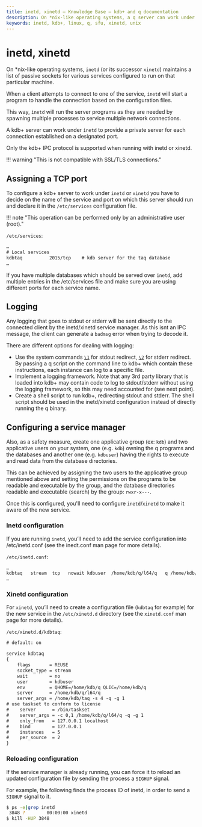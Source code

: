 ```yaml
---
title: inetd, xinetd – Knowledge Base – kdb+ and q documentation
description: On *nix-like operating systems, a q server can work under inetd to provide a private server for each connection established on a designated port.
keywords: inetd, kdb+, linux, q, sfu, xinetd, unix
---
```

# inetd, xinetd


On *nix-like operating systems, `inetd` (or its successor `xinetd`) maintains a list of passive sockets for various services configured to run on that particular machine.

When a client attempts to connect to one of the service, `inetd` will start a program to handle the connection based on the configuration files.

This way, `inetd` will run the server programs as they are needed by spawning multiple processes to service multiple network connections.

A kdb+ server can work under `inetd` to provide a private server for each connection established on a designated port.

Only the kdb+ IPC protocol is supported when running with inetd or xinetd.

!!! warning "This is not compatible with SSL/TLS connections."

## Assigning a TCP port

To configure a kdb+ server to work under `inetd` or `xinetd` you have to decide on the name of the service and port on which this server should run and declare it in the `/etc/services` configuration file.

!!! note "This operation can be performed only by an administrative user (root)."

`/etc/services`:

```txt
…
# Local services
kdbtaq          2015/tcp    # kdb server for the taq database
…
```

If you have multiple databases which should be served over `inetd`, add multiple entries in the /etc/services file and make sure you are using different ports for each service name.

## Logging

Any logging that goes to stdout or stderr will be sent directly to the connected client by the inetd/xinetd service manager.
As this isnt an IPC message, the client can generate a `badmsg` error when trying to decode it.

There are different options for dealing with logging:

* Use the system commands [`\1`](../basics/syscmds.md#1-2-redirect) for stdout redirect, [`\2`](../basics/syscmds.md#1-2-redirect) for stderr redirect. By passing a q script on the command line to kdb+ which contain these instructions, each instance can log to a specific file.
* Implement a logging framework. Note that any 3rd party library that is loaded into kdb+ may contain code to log to stdout/stderr without using the logging framework, so this may need accounted for (see next point).
* Create a shell script to run kdb+, redirecting stdout and stderr. The shell script should be used in the inetd/xinetd configuration instead of directly running the q binary.

## Configuring a service manager

Also, as a safety measure, create one applicative group (ex: `kdb`) and two applicative users on your system, one (e.g. `kdb`) owning the q programs and the databases and another one (e.g. `kdbuser`) having the rights to execute and read data from the database directories.

This can be achieved by assigning the two users to the applicative group mentioned above and setting the permissions on the programs to be readable and executable by the group, and the database directories readable and executable (search) by the group: `rwxr-x---`.

Once this is configured, you'll need to configure `inetd`/`xinetd` to make it  aware of the new service.

### Inetd configuration

If you are running `inetd`, you’ll need to add the service configuration into /etc/inetd.conf (see the inedt.conf man page for more details).

`/etc/inetd.conf`:

```txt
…
kdbtaq   stream  tcp   nowait kdbuser  /home/kdb/q/l64/q   q /home/kdb/taq -s 4
…
```

### Xinetd configuration

For `xinetd`, you’ll need to create a configuration file (`kdbtaq` for example) for the new service in the `/etc/xinetd.d` directory (see the  `xinetd.conf` man page for more details).

`/etc/xinetd.d/kdbtaq`:

```txt
# default: on

service kdbtaq
{
    flags       = REUSE
    socket_type = stream
    wait        = no
    user        = kdbuser
    env         = QHOME=/home/kdb/q QLIC=/home/kdb/q
    server      = /home/kdb/q/l64/q
    server_args = /home/kdb/taq -s 4 -q -g 1
# use taskset to conform to license
#    server      = /bin/taskset
#    server_args = -c 0,1 /home/kdb/q/l64/q -q -g 1
#    only_from   = 127.0.0.1 localhost
#    bind        = 127.0.0.1
#    instances   = 5
#    per_source  = 2
}
```

### Reloading configuration

If the service manager is already running, you can force it to reload an updated configuration file by sending the process a `SIGHUP` signal.

For example, the following finds the process ID of inetd, in order to send a `SIGHUP` signal to it.

```bash
$ ps -e|grep inetd
 3848 ?        00:00:00 xinetd
$ kill -HUP 3848
```

